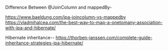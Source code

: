 Difference Between @JoinColumn and mappedBy-

  https://www.baeldung.com/jpa-joincolumn-vs-mappedby
  https://vladmihalcea.com/the-best-way-to-map-a-onetomany-association-with-jpa-and-hibernate/
  
Hibernate inheritance--
https://thorben-janssen.com/complete-guide-inheritance-strategies-jpa-hibernate/

